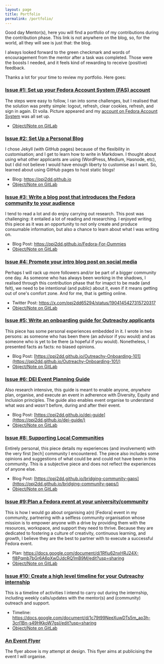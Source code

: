 ```yaml
---
layout: page
title: Portfolio
permalink: /portfolio/
---
```


Good day Mentor(s), here you will find a portfolio of my contributions during the contribution phase. This link is not anywhere on the blog, so, for the world, all they will see is just that: the blog. 

I always looked forward to the green checkmark and words of encouragement from the mentor after a task was completed. Those were the boosts I needed, and it feels kind of rewarding to receive (positive) feedback. 

Thanks a lot for your time to review my portfolio. Here goes:

### [Issue #1: Set up your Fedora Account System (FAS) account](https://gitlab.com/fedora/dei/outreachy-internship/-/issues/1)
The steps were easy to follow, I ran into some challenges, but I realised that the solution was pretty simple: logout, refresh, clear cookies, refresh, and sign in again. Et voila. Picture appeared and my [account on Fedora Account System](https://accounts.fedoraproject.org/user/ppj2dd/) was all set up.

- [Object/Note on GitLab](https://gitlab.com/fedora/dei/outreachy-internship/-/issues/1#note_2412235626)

### [Issue #2: Set Up a Personal Blog](https://gitlab.com/fedora/dei/outreachy-internship/-/issues/2)
I chose Jekyll (with GitHub pages) because of the flexibility in customisation; and I get to learn how to write in Markdown. I thought about using what other applicants are using (WordPress, Medium, Hasnode, etc), but I did not believe I would have enough liberty to customise as I want. So, learned about using GitHub pages to host static blogs!

- Blog: <https://ppj2dd.github.io>
- [Object/Note on GitLab](https://gitlab.com/fedora/dei/outreachy-internship/-/issues/2#note_2412832920)

### [Issue #3: Write a blog post that introduces the Fedora community to your audience](https://gitlab.com/fedora/dei/outreachy-internship/-/issues/3)
I tend to read a lot and do enjoy carrying out research. This post was challenging: it entailed a lot of reading and researching. I enjoyed writing this piece as it was an opportunity to not only create and produce consumable information, but also a chance to learn about what I was writing on.

- Blog Post: <https://ppj2dd.github.io/Fedora-For-Dummies>
- [Object/Note on GitLab](https://gitlab.com/fedora/dei/outreachy-internship/-/issues/3#note_2413113462)

### [Issue #4: Promote your intro blog post on social media](https://gitlab.com/fedora/dei/outreachy-internship/-/issues/4)
Perhaps I will rack up more followers and/or be part of a bigger community one day. As someone who has always been working in the shadows, I realised through this contribution phase that for imapct to be made (and felt), we need to be intentional (and public) about it, even if it means getting out of one's comfort zone. And for me, that is getting online.

- Twitter Post: <https://x.com/ppj2dd65294/status/1904145427315720317>
- [Object/Note on GitLab](https://gitlab.com/fedora/dei/outreachy-internship/-/issues/4#note_2413150662)

### [Issue #5: Write an onboarding guide for Outreachy applicants](https://gitlab.com/fedora/dei/outreachy-internship/-/issues/5)
This piece has some personal experiences embedded in it. I wrote in two persons: as someone who has been there (an advisor if you would) and as someone who is yet to be there (a hopeful if you would). Nonetheless, I presented facts as facts: no biased opinions.

- Blog Post: [https://ppj2dd.github.io/Outreachy-Onboarding-101](https://ppj2dd.github.io/Outreachy-Onboarding-101/)
- [Object/Note on GitLab](https://gitlab.com/fedora/dei/outreachy-internship/-/issues/5#note_2414443840)

### [Issue #6: DEI Event Planning Guide](https://gitlab.com/fedora/dei/outreachy-internship/-/issues/6)
Also research intensive, this guide is meant to enable anyone, _anywhere_ plan, organise, and execute an event in adherence with Diversity, Equity and Inclusion principles. The guide also enables event organise to understand what _was_ and _wasn't_ before, during and after their event.
- Blog Post: [https://ppj2dd.github.io/dei-guide](https://ppj2dd.github.io/dei-guide/)
- [Object/Note on GitLab](https://gitlab.com/fedora/dei/outreachy-internship/-/issues/6#note_2427611909)

### [Issue #8: Supporting Local Communities](https://gitlab.com/fedora/dei/outreachy-internship/-/issues/8)
Entirely personal, this piece details my experiences (and involvement) with the very first \[tech\] community I encountered. The piece also includes some opinions and suggestions of what could be and could not have been in this community. This is a subjective piece and does not reflect the experiences of anyone else.
- Blog Post: [https://ppj2dd.github.io/bridging-community-gaps](https://ppj2dd.github.io/bridging-community-gaps/)
- [Object/Note on GitLab](https://gitlab.com/fedora/dei/outreachy-internship/-/issues/8#note_2433946952)

### [Issue #9:Plan a Fedora event at your university/community](https://gitlab.com/fedora/dei/outreachy-internship/-/issues/9)
This is how I would go about organising a(n) \[Fedora\] event in my community, partnering with a selfless community organisation whose mission is to empower anyone with a drive by providing them with the resources, workspace, and support they need to thrive. Because they are dedicated to fostering a culture of creativity, continuous learning, and growth, I believe they are the best to partner with to execute a successful Fedora event.
- Plan: <https://docs.google.com/document/d/1Rfiu62nxHRJ24X-fl8Pqmb7bGr6A6pXwDJdcRQ1mB9M/edit?usp=sharing>
- [Object/Note on GitLab](https://gitlab.com/fedora/dei/outreachy-internship/-/issues/9#note_2425150114)

### [Issue #10: Create a high level timeline for your Outreachy internship](https://gitlab.com/fedora/dei/outreachy-internship/-/issues/10)
This is a timeline of activities I intend to carry out during the internship, including weekly calls/updates with the mentor(s) and (community) outreach and support.
- Timeline: <https://docs.google.com/document/d/1c79t99NeeXuwDTs5m_ao3h-3crl1Bn-s49HKkoW7gsI/edit?usp=sharing>
- [Object/Note on GitLab](https://gitlab.com/fedora/dei/outreachy-internship/-/issues/10#note_2425335488)

### [An Event Flyer](https://github.com/ppj2dd/ppj2dd.github.io/blob/master/images/FedoraImmersionMonth.png)
The flyer above is my attempt at design. This flyer aims at publicising the event I will organise.
